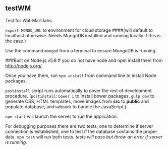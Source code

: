 ## testWM

Test for Wal-Mart labs.

`export MONGO_URL` to environment for cloud storage
####(will default to localhost otherwise. Needs MongoDB installed and running locally if this is the case.)

Use the command `mongod` from a terminal to ensure MongoDB is running

###Built on Node.js v5.8
If you do not have node and npm install them from http://nodejs.org/

Once you have them, run `npm install` from command line to install Node packages.

`postinstall` script runs automatically to cover the rest of development procedure.
(`postinstall`: `bower i` to install bower packages, `gulp dev` to generate CSS, HTML templates, move images from **src** to **public** and populate database, and `webpack` to bundle the JavaScript.)

`npm start` will launch the server to run the application.

For debugging purposes there are two tests, one to determine if server connection is established,
one to test if the database contains the proper data.
`npm test` will run both tests.  *tests will pass but throw an error if server is running.*
